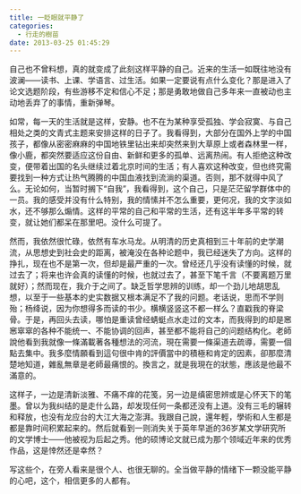 ```yaml
---
title: 一眨眼就平静了
categories:
  - 行走的樹苗
date: 2013-03-25 01:45:29
---
```


自己也不曾料想，真的就变成了此刻这样平静的自己。近来的生活一如既往地没有波澜——读书、上课、学语言、过生活。如果一定要说有点什么变化？那是进入了论文选题阶段，有些游移不定和信心不足；那是勇敢地做自己多年来一直被动也主动地丢弃了的事情，重新弹琴。

如常，每一天的生活就是这样，安静。也不在为某种享受孤独、学会寂寞、与自己相处之类的文青式主题来安排这样的日子了。我看得到，大部分在国外上学的中国孩子，都像从密密麻麻的中国地铁里钻出来却突然来到大草原上或者森林里一样，像小鹿，都突然要适应这份自由、新鲜和更多的孤单、远离热闹。有人拒绝这种改变，便带着出国的名头继续过着北京时间的生活；有人喜欢这种改变，但也终究需要找到一种方式让热气腾腾的中国血液找到流淌的渠道。否则，那不就得中风了么。无论如何，当暂时搁下“自我”，我看得到，这个自己，只是茫茫留学群体中的一员。我的感受并没有什么特别，我的情愫并不怎么重要，更何况，我的文字淡如水，还不够那么煽情。这样的平常的自己和平常的生活，还有这半年多平常的转变，就让她们都呆在那里吧。没什么可提了。

然而，我依然很忙碌，依然有车水马龙。从明清的历史真相到三十年前的史学潮流，从思想史到社会史的距离，被淹没在各种论题中，我已经迷失了方向。这样的挣扎，现在也不是第一次，但却是最严重的一次。曾经还几乎没有读懂的时候，就过去了；将来也许会真的读懂的时候，也就过去了，甚至下笔千言（不要离题万里就好）；然而现在，我介于之间了。缺乏哲学思辨的训练，却一个劲儿地胡思乱想，以至于一些基本的史实数据又根本满足不了我的问题。老话说，思而不学则殆；杨绛说，因为你想得多而读的书少。横横竖竖这不都一样么？直戳我的脊梁骨。于是，再回头去读，哪怕是重读曾经蜻蜓点水走过的文本，而我得到的却是窸窸窣窣的各种不能统一、不能协调的回声，甚至都不能将自己的问题结构化。老師說他看到我就像一條滿載著各種想法的河流，現在需要一條渠道去疏導，需要一個點去集中。我多麼情願看到這句很中肯的評價當中的積極和肯定的因素，卻那麼清楚地知道，雜亂無章是老師最痛恨的。換言之，就是我現在的狀態，應該是他最不滿意的。

这样子，一边是清新淡雅、不痛不痒的花笺，另一边是缜密思辨或是心怀天下的笔墨。曾以为我纠结的是走什么路，却发现任何一条都还没有上道。没有三毛的辗转和释放，也没有龙应台的大江大海之澎湃。我跟自己說，還年輕，學術和人生都是都是靠时间积累起来的。然后就看到一则消失关于英年早逝的36岁某文学研究所的文学博士——他被视为后起之秀。他的硕博论文就已成为那个领域近年来的优秀作品，这是悻然还是幸然？

写这些个，在旁人看来是很个人、也很无聊的。全当做平静的情绪下一颗没能平静的心吧，这个，相信更多的人都有。